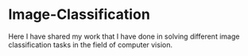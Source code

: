 # Image-Classification
Here I have shared my work that I have done in solving different image classification tasks in the field of computer vision.
